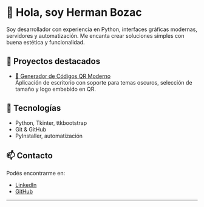# 👋 Hola, soy Herman Bozac

Soy desarrollador con experiencia en Python, interfaces gráficas modernas, servidores y automatización. Me encanta crear soluciones simples con buena estética y funcionalidad.

## 🔧 Proyectos destacados

- [🎯 Generador de Códigos QR Moderno](https://github.com/HermanBozacDev/QrGenerator)  
  Aplicación de escritorio con soporte para temas oscuros, selección de tamaño y logo embebido en QR.

## 🚀 Tecnologías

- Python, Tkinter, ttkbootstrap
- Git & GitHub
- PyInstaller, automatización

## 📫 Contacto

Podés encontrarme en:
- [LinkedIn](https://www.linkedin.com/in/martinhermanbozac/)
- [GitHub](https://github.com/HermanBozacDev)

---

